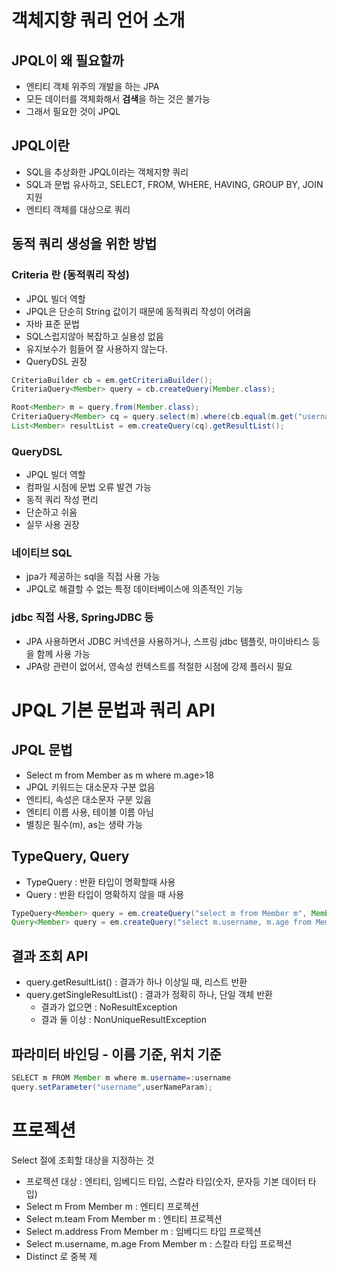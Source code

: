 # 객체지향 쿼리 언어 소개

## JPQL이 왜 필요할까
* 엔티티 객체 위주의 개발을 하는 JPA
* 모든 데이터를 객체화해서 **검색**을 하는 것은 불가능
* 그래서 필요한 것이 JPQL

## JPQL이란
* SQL을 추상화한 JPQL이라는 객체지향 쿼리
* SQL과 문법 유사하고, SELECT, FROM, WHERE, HAVING, GROUP BY, JOIN 지원
* 엔티티 객체를 대상으로 쿼리 

## 동적 쿼리 생성을 위한 방법
### Criteria 란 (동적쿼리 작성)
* JPQL 빌더 역할
* JPQL은 단순히 String 값이기 때문에 동적쿼리 작성이 어려움
* 자바 표준 문법
* SQL스럽지않아 복잡하고 실용성 없음 
* 유지보수가 힘들어 잘 사용하지 않는다.
* QueryDSL 권장
````java
CriteriaBuilder cb = em.getCriteriaBuilder();
CriteriaQuery<Member> query = cb.createQuery(Member.class);

Root<Member> m = query.from(Member.class);
CriteriaQuery<Member> cq = query.select(m).where(cb.equal(m.get("username", "Kim"));
List<Member> resultList = em.createQuery(cq).getResultList();
````
### QueryDSL 
* JPQL 빌더 역할 
* 컴파일 시점에 문법 오류 발견 가능
* 동적 쿼리 작성 편리
* 단순하고 쉬움
* 실무 사용 권장

### 네이티브 SQL 
* jpa가 제공하는 sql을 직접 사용 가능
* JPQL로 해결할 수 없는 특정 데이터베이스에 의존적인 기능

### jdbc 직접 사용, SpringJDBC 등
* JPA 사용하면서 JDBC 커넥션을 사용하거나, 스프링 jdbc 템플릿, 마이바티스 등을 함께 사용 가능
* JPA랑 관련이 없어서, 영속성 컨텍스트를 적절한 시점에 강제 플러시 필요

# JPQL 기본 문법과 쿼리 API
## JPQL 문법
* Select m from Member as m where m.age>18
* JPQL 키워드는 대소문자 구분 없음
* 엔티티, 속성은 대소문자 구분 있음
* 엔티티 이름 사용, 테이블 이름 아님
* 별칭은 필수(m), as는 생략 가능 

## TypeQuery, Query
* TypeQuery : 반환 타입이 명확할때 사용
* Query : 반환 타입이 명확하지 않을 때 사용
````java
TypeQuery<Member> query = em.createQuery("select m from Member m", Member.class);
Query<Member> query = em.createQuery("select m.username, m.age from Member m");
````
## 결과 조회 API
* query.getResultList() : 결과가 하나 이상일 때, 리스트 반환
* query.getSingleResultList() : 결과가 정확히 하나, 단일 객체 반환
    - 결과가 없으면 : NoResultException
    - 결과 둘 이상 : NonUniqueResultException

## 파라미터 바인딩 - 이름 기준, 위치 기준
````java
SELECT m FROM Member m where m.username=:username
query.setParameter("username",userNameParam);

````

# 프로젝션
Select 절에 조회할 대상을 지정하는 것
* 프로젝션 대상 : 엔티티, 임베디드 타입, 스칼라 타입(숫자, 문자등 기본 데이터 타입)
* Select m From Member m : 엔티티 프로젝션
* Select m.team From Member m : 엔티티 프로젝션
* Select m.address From Member m : 임베디드 타입 프로젝션
* Select m.username, m.age From Member m : 스칼라 타입 프로젝션
* Distinct 로 중복 제